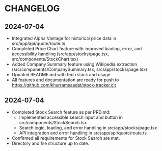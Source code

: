 # CHANGELOG

## 2024-07-04
- Integrated Alpha Vantage for historical price data in src/app/api/quote/route.ts
- Completed Price Chart feature with improved loading, error, and accessibility handling (src/app/stocks/page.tsx, src/components/StockChart.tsx)
- Added Company Summary feature using Wikipedia extraction (src/components/CompanySummary.tsx, src/app/stocks/page.tsx)
- Updated README.md with tech stack and usage
- All features and documentation are ready for push to https://github.com/khurramsaadat/stock-tracker.git

## 2024-07-04
- Completed Stock Search feature as per PRD.md:
  - Implemented accessible search input and button in src/components/StockSearch.tsx
  - Search logic, loading, and error handling in src/app/stocks/page.tsx
  - API integration and error handling in src/app/api/quote/route.ts
- Confirmed all requirements for Stock Search are met.
- Directory and file structure up to date. 